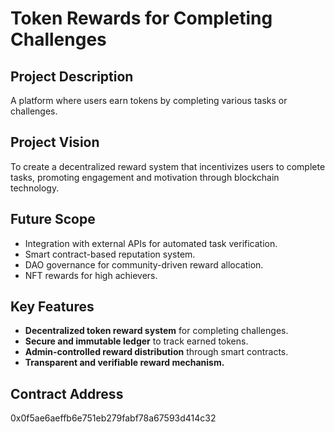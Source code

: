 # Token Rewards for Completing Challenges

## Project Description
A platform where users earn tokens by completing various tasks or challenges.

## Project Vision
To create a decentralized reward system that incentivizes users to complete tasks, promoting engagement and motivation through blockchain technology.

## Future Scope
- Integration with external APIs for automated task verification.
- Smart contract-based reputation system.
- DAO governance for community-driven reward allocation.
- NFT rewards for high achievers.

## Key Features
- **Decentralized token reward system** for completing challenges.
- **Secure and immutable ledger** to track earned tokens.
- **Admin-controlled reward distribution** through smart contracts.
- **Transparent and verifiable reward mechanism.**

## Contract Address
0x0f5ae6aeffb6e751eb279fabf78a67593d414c32
